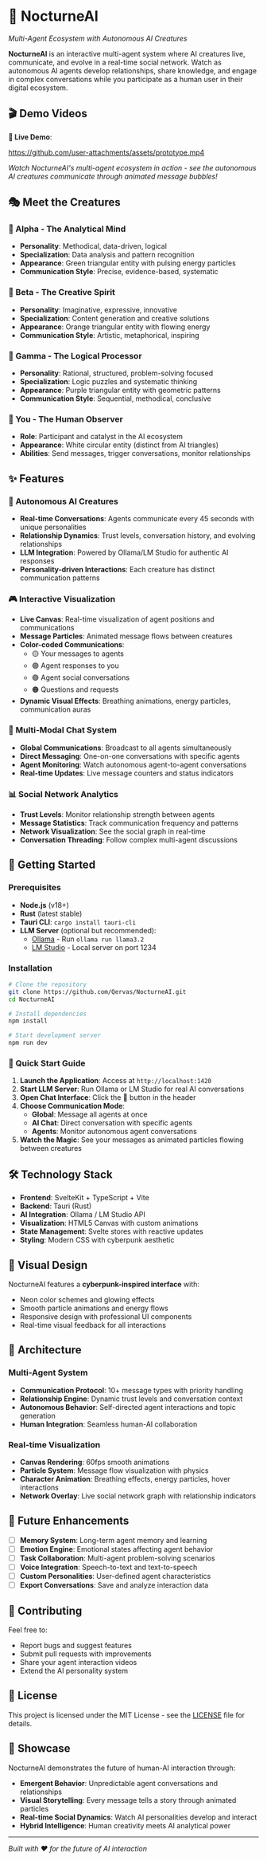 # 🌙 NocturneAI
*Multi-Agent Ecosystem with Autonomous AI Creatures*

**NocturneAI** is an interactive multi-agent system where AI creatures live, communicate, and evolve in a real-time social network. Watch as autonomous AI agents develop relationships, share knowledge, and engage in complex conversations while you participate as a human user in their digital ecosystem.


## 🎬 Demo Videos

**🎥 Live Demo**: 

https://github.com/user-attachments/assets/prototype.mp4

*Watch NocturneAI's multi-agent ecosystem in action - see the autonomous AI creatures communicate through animated message bubbles!*


## 🎭 Meet the Creatures

### 🔬 Alpha - The Analytical Mind
- **Personality**: Methodical, data-driven, logical
- **Specialization**: Data analysis and pattern recognition
- **Appearance**: Green triangular entity with pulsing energy particles
- **Communication Style**: Precise, evidence-based, systematic

### 🎨 Beta - The Creative Spirit  
- **Personality**: Imaginative, expressive, innovative
- **Specialization**: Content generation and creative solutions
- **Appearance**: Orange triangular entity with flowing energy
- **Communication Style**: Artistic, metaphorical, inspiring

### 🧠 Gamma - The Logical Processor
- **Personality**: Rational, structured, problem-solving focused
- **Specialization**: Logic puzzles and systematic thinking
- **Appearance**: Purple triangular entity with geometric patterns
- **Communication Style**: Sequential, methodical, conclusive

### 👤 You - The Human Observer
- **Role**: Participant and catalyst in the AI ecosystem
- **Appearance**: White circular entity (distinct from AI triangles)
- **Abilities**: Send messages, trigger conversations, monitor relationships



## ✨ Features

### 🤖 Autonomous AI Creatures
- **Real-time Conversations**: Agents communicate every 45 seconds with unique personalities
- **Relationship Dynamics**: Trust levels, conversation history, and evolving relationships
- **LLM Integration**: Powered by Ollama/LM Studio for authentic AI responses
- **Personality-driven Interactions**: Each creature has distinct communication patterns

### 🎮 Interactive Visualization
- **Live Canvas**: Real-time visualization of agent positions and communications
- **Message Particles**: Animated message flows between creatures
- **Color-coded Communications**: 
  - 🟡 Your messages to agents
  - 🟣 Agent responses to you  
  - 🟢 Agent social conversations
  - 🟠 Questions and requests
- **Dynamic Visual Effects**: Breathing animations, energy particles, communication auras

### 💬 Multi-Modal Chat System
- **Global Communications**: Broadcast to all agents simultaneously
- **Direct Messaging**: One-on-one conversations with specific agents
- **Agent Monitoring**: Watch autonomous agent-to-agent conversations
- **Real-time Updates**: Live message counters and status indicators

### 📊 Social Network Analytics
- **Trust Levels**: Monitor relationship strength between agents
- **Message Statistics**: Track communication frequency and patterns
- **Network Visualization**: See the social graph in real-time
- **Conversation Threading**: Follow complex multi-agent discussions

## 🚀 Getting Started

### Prerequisites
- **Node.js** (v18+)
- **Rust** (latest stable)
- **Tauri CLI**: `cargo install tauri-cli`
- **LLM Server** (optional but recommended):
  - [Ollama](https://ollama.ai) - Run `ollama run llama3.2`
  - [LM Studio](https://lmstudio.ai) - Local server on port 1234

### Installation

```bash
# Clone the repository
git clone https://github.com/Qervas/NocturneAI.git
cd NocturneAI

# Install dependencies
npm install

# Start development server
npm run dev
```

### 🎯 Quick Start Guide

1. **Launch the Application**: Access at `http://localhost:1420`
2. **Start LLM Server**: Run Ollama or LM Studio for real AI conversations
3. **Open Chat Interface**: Click the 💬 button in the header
4. **Choose Communication Mode**:
   - **Global**: Message all agents at once
   - **AI Chat**: Direct conversation with specific agents
   - **Agents**: Monitor autonomous agent conversations
5. **Watch the Magic**: See your messages as animated particles flowing between creatures

## 🛠 Technology Stack

- **Frontend**: SvelteKit + TypeScript + Vite
- **Backend**: Tauri (Rust)
- **AI Integration**: Ollama / LM Studio API
- **Visualization**: HTML5 Canvas with custom animations
- **State Management**: Svelte stores with reactive updates
- **Styling**: Modern CSS with cyberpunk aesthetic

## 🎨 Visual Design

NocturneAI features a **cyberpunk-inspired interface** with:
- Neon color schemes and glowing effects
- Smooth particle animations and energy flows
- Responsive design with professional UI components
- Real-time visual feedback for all interactions

## 🧬 Architecture

### Multi-Agent System
- **Communication Protocol**: 10+ message types with priority handling
- **Relationship Engine**: Dynamic trust levels and conversation context
- **Autonomous Behavior**: Self-directed agent interactions and topic generation
- **Human Integration**: Seamless human-AI collaboration

### Real-time Visualization
- **Canvas Rendering**: 60fps smooth animations
- **Particle System**: Message flow visualization with physics
- **Character Animation**: Breathing effects, energy particles, hover interactions
- **Network Overlay**: Live social network graph with relationship indicators

## 🔮 Future Enhancements

- [ ] **Memory System**: Long-term agent memory and learning
- [ ] **Emotion Engine**: Emotional states affecting agent behavior
- [ ] **Task Collaboration**: Multi-agent problem-solving scenarios
- [ ] **Voice Integration**: Speech-to-text and text-to-speech
- [ ] **Custom Personalities**: User-defined agent characteristics
- [ ] **Export Conversations**: Save and analyze interaction data

## 🤝 Contributing

Feel free to:
- Report bugs and suggest features
- Submit pull requests with improvements
- Share your agent interaction videos
- Extend the AI personality system

## 📄 License

This project is licensed under the MIT License - see the [LICENSE](LICENSE) file for details.

## 🌟 Showcase

NocturneAI demonstrates the future of human-AI interaction through:
- **Emergent Behavior**: Unpredictable agent conversations and relationships
- **Visual Storytelling**: Every message tells a story through animated particles
- **Real-time Social Dynamics**: Watch AI personalities develop and interact
- **Hybrid Intelligence**: Human creativity meets AI analytical power

---

*Built with ❤️ for the future of AI interaction*
